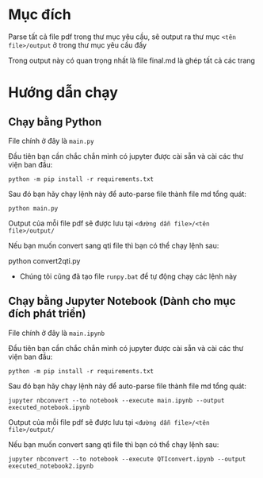 # Mục đích
Parse tất cả file pdf trong thư mục yêu cầu, sẽ output ra thư mục `<tên file>/output` ở trong thư mục yêu cầu đấy

Trong output này có quan trọng nhất là file final.md là ghép tất cả các trang

# Hướng dẫn chạy

## Chạy bằng Python

File chính ở đây là `main.py`

Đầu tiên bạn cần chắc chắn mình có jupyter được cài sẵn và cài các thư viện ban đầu:

`python -m pip install -r requirements.txt`

Sau đó bạn hãy chạy lệnh này để auto-parse file thành file md tổng quát:
```
python main.py
```
Output của mỗi file pdf sẽ được lưu tại `<đường dẫn file>/<tên file>/output/`

Nếu bạn muốn convert sang qti file thì bạn có thể chạy lệnh sau:

python convert2qti.py

* Chúng tôi cũng đã tạo file `runpy.bat` để tự động chạy các lệnh này

## Chạy bằng Jupyter Notebook (Dành cho mục đích phát triển)

File chính ở đây là `main.ipynb`

Đầu tiên bạn cần chắc chắn mình có jupyter được cài sẵn và cài các thư viện ban đầu:

`python -m pip install -r requirements.txt`

Sau đó bạn hãy chạy lệnh này để auto-parse file thành file md tổng quát:

`jupyter nbconvert --to notebook --execute main.ipynb --output executed_notebook.ipynb`

Output của mỗi file pdf sẽ được lưu tại `<đường dẫn file>/<tên file>/output/`

Nếu bạn muốn convert sang qti file thì bạn có thể chạy lệnh sau:

`jupyter nbconvert --to notebook --execute QTIconvert.ipynb --output executed_notebook2.ipynb`